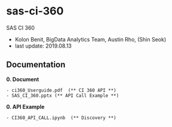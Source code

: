 
# sas-ci-360
SAS CI 360
- Kolon Benit, BigData Analytics Team, Austin Rho, (Shin Seok)
- last update: 2019.08.13

## Documentation
**0. Document**

    - ci360_Userguide.pdf  (** CI 360 API **)
    - SAS_CI_360.pptx (** API Call Example **)

**0. API Example**

    - CI360_API_CALL.ipynb  (** Discovery **)
